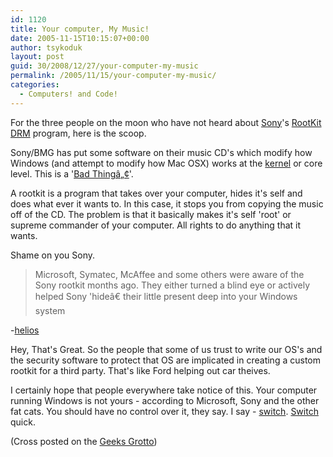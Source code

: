 ```yaml
---
id: 1120
title: Your computer, My Music!
date: 2005-11-15T10:15:07+00:00
author: tsykoduk
layout: post
guid: 30/2008/12/27/your-computer-my-music
permalink: /2005/11/15/your-computer-my-music/
categories:
  - Computers! and Code!
---
```

For the three people on the moon who have not heard about <a href="http://www.sonybmg.com/">Sony</a>'s <a href="http://en.wikipedia.org/wiki/Rootkit">RootKit</a> <a href="http://en.wikipedia.org/wiki/Digital_rights_management"><span class="caps">DRM</span></a> program, here is the scoop.


Sony/BMG has put some software on their music CD's which modify how Windows (and attempt to modify how Mac <span class="caps">OSX</span>) works at the <a href="http://en.wikipedia.org/wiki/Kernel_%28computer_science%29">kernel</a> or core level. This is a '<a href="http://en.wikipedia.org/wiki/Bad_thing">Bad Thingâ„¢</a>'.


A rootkit is a program that takes over your computer, hides it's self and does what ever it wants to. In this case, it stops you from copying the music off of the CD. The problem is that it basically makes it's self 'root' or supreme commander of your computer. All rights to do anything that it wants.


Shame on you Sony.


<blockquote>Microsoft, Symatec, McAffee and some others were aware of the Sony rootkit months ago. They either turned a blind eye or actively helped Sony 'hideâ€ their little present deep into your Windows system</blockquote>
-<a href="http://lobby4linux.com/WordPress/?p=58">helios</a>

Hey, That's Great. So the people that some of us trust to write our OS's and the security software to protect that OS are implicated in creating a custom rootkit for a third party. That's like Ford helping out car theives.


I certainly hope that people everywhere take notice of this. Your computer running Windows is not yours - according to Microsoft, Sony and the other fat cats. You should have no control over it, they say. I say - <a href="http://www.transbuddha.com/mediaHolder.php?id=174">switch</a>. <a href="http://www.apple.com/switch/">Switch</a> quick.


(Cross posted on the <a href="http://geek.nokes.name">Geeks Grotto</a>)